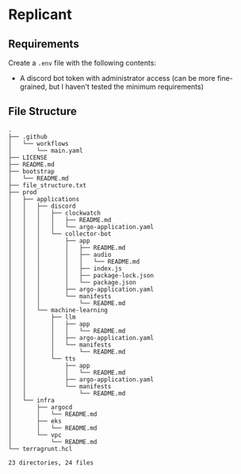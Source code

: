 # Replicant


## Requirements
Create a `.env` file with the following contents:
* A discord bot token with administrator access (can be more fine-grained, but I haven't tested the minimum requirements)

## File Structure
```
.
├── .github
│   └── workflows
│       └── main.yaml
├── LICENSE
├── README.md
├── bootstrap
│   └── README.md
├── file_structure.txt
├── prod
│   ├── applications
│   │   ├── discord
│   │   │   ├── clockwatch
│   │   │   │   ├── README.md
│   │   │   │   └── argo-application.yaml
│   │   │   └── collector-bot
│   │   │       ├── app
│   │   │       │   ├── README.md
│   │   │       │   ├── audio
│   │   │       │   │   └── README.md
│   │   │       │   ├── index.js
│   │   │       │   ├── package-lock.json
│   │   │       │   └── package.json
│   │   │       ├── argo-application.yaml
│   │   │       └── manifests
│   │   │           └── README.md
│   │   └── machine-learning
│   │       ├── llm
│   │       │   ├── app
│   │       │   │   └── README.md
│   │       │   ├── argo-application.yaml
│   │       │   └── manifests
│   │       │       └── README.md
│   │       └── tts
│   │           ├── app
│   │           │   └── README.md
│   │           ├── argo-application.yaml
│   │           └── manifests
│   │               └── README.md
│   └── infra
│       ├── argocd
│       │   └── README.md
│       ├── eks
│       │   └── README.md
│       └── vpc
│           └── README.md
└── terragrunt.hcl

23 directories, 24 files
```
